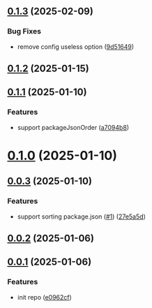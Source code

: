 ## [0.1.3](https://github.com/configurajs/prettier/compare/v0.1.2...v0.1.3) (2025-02-09)

### Bug Fixes

- remove config useless option ([9d51649](https://github.com/configurajs/prettier/commit/9d51649573b24cbbb9af8040f8b900128794ec1f))

## [0.1.2](https://github.com/configurajs/prettier/compare/v0.1.1...v0.1.2) (2025-01-15)

## [0.1.1](https://github.com/configurajs/prettier/compare/v0.1.0...v0.1.1) (2025-01-10)

### Features

- support packageJsonOrder ([a7094b8](https://github.com/configurajs/prettier/commit/a7094b8242006e1a8c055ebf9e7a6bcc3dde1f9d))

# [0.1.0](https://github.com/configurajs/prettier/compare/v0.0.3...v0.1.0) (2025-01-10)

## [0.0.3](https://github.com/configurajs/prettier/compare/v0.0.2...v0.0.3) (2025-01-10)

### Features

- support sorting package.json ([#1](https://github.com/configurajs/prettier/issues/1)) ([27e5a5d](https://github.com/configurajs/prettier/commit/27e5a5d8f0d11e1d0d6474b45be131c59a86ba25))

## [0.0.2](https://github.com/configurajs/prettier/compare/v0.0.1...v0.0.2) (2025-01-06)

## [0.0.1](https://github.com/configurajs/prettier/compare/e0962cf0fef04bf57570eeacdb964a9663d39fc2...v0.0.1) (2025-01-06)

### Features

- init repo ([e0962cf](https://github.com/configurajs/prettier/commit/e0962cf0fef04bf57570eeacdb964a9663d39fc2))
